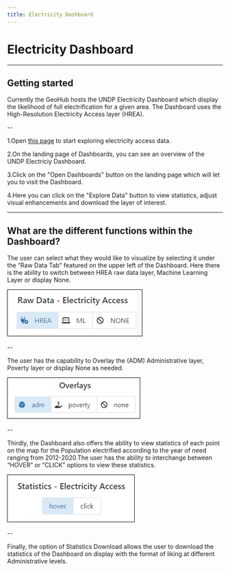 ```yaml
---
title: Electricity Dashboard
---
```


# Electricity Dashboard

---

## Getting started

Currently the GeoHub hosts the UNDP Electricity Dashboard which display the likelihood of full electrification for a given area. The Dashboard uses the High-Resolution Electricity Access layer (HREA).

--

1.Open [this page](https://dev.undpgeohub.org/dashboards/electricity) to start exploring electricity access data.

2.On the landing page of Dashboards, you can see an overview of the UNDP Electriciy Dashboard.

3.Click on the "Open Dashboards" button on the landing page which will let you to visit the Dashboard.

4.Here you can click on the "Explore Data" button to view statistics, adjust visual enhancements and download the layer of interest.

---

## What are the different functions within the Dashboard?

The user can select what they would like to visualize by selecting it under the “Raw Data Tab” featured on the upper left of the Dashboard.
Here there is the ability to switch between HREA raw data layer, Machine Learning Layer or display None.

![Switch between High Resolution Electricity Access (HREA) or Machine Lergning Electricity Access (ML)](../assets/dashboards/electricity_function1.png)

<!-- .element style="height: 200px" -->

--

The user has the capability to Overlay the (ADM) Administrative layer, Poverty layer or display None as needed.

![Overlay Admin layer or Poverty layer](../assets/dashboards/electricity_function2.png)

<!-- .element style="height: 200px" -->

--

Thirdly, the Dashboard also offers the ability to view statistics of each point on the map for the Population electrified according to the year of need ranging from 2012-2020.The user has the ability to interchange between “HOVER” or “CLICK” options to view these statistics.

![Interact with statistics by hovering or clicking on the map](../assets/dashboards/electricity_function3.png)

<!-- .element style="height: 200px" -->

--

Finally, the option of Statistics Download allows the user to download the statistics of the Dashboard on display with the format of liking at different Administrative levels.
